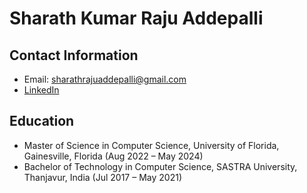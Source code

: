 # Sharath Kumar Raju Addepalli

## Contact Information
- Email: sharathrajuaddepalli@gmail.com
- [LinkedIn](https://www.linkedin.com/in/sharath-kumar-raju-addepalli/)

## Education
- Master of Science in Computer Science, University of Florida, Gainesville, Florida (Aug 2022 – May 2024)
- Bachelor of Technology in Computer Science, SASTRA University, Thanjavur, India (Jul 2017 – May 2021)

